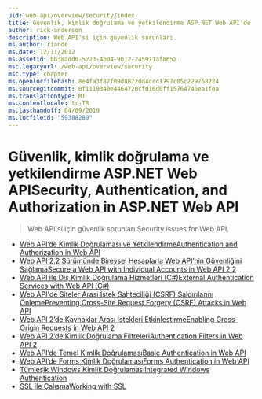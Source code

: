 ```yaml
---
uid: web-api/overview/security/index
title: Güvenlik, kimlik doğrulama ve yetkilendirme ASP.NET Web API'de | Microsoft Docs
author: rick-anderson
description: Web API'si için güvenlik sorunları.
ms.author: riande
ms.date: 12/11/2012
ms.assetid: bb38add0-5223-4b04-9b12-245911af865a
msc.legacyurl: /web-api/overview/security
msc.type: chapter
ms.openlocfilehash: 8e4fa3f87f09d8872dd4ccc1797c05c229768224
ms.sourcegitcommit: 0f1119340e4464720cfd16d0ff15764746ea1fea
ms.translationtype: MT
ms.contentlocale: tr-TR
ms.lasthandoff: 04/09/2019
ms.locfileid: "59388289"
---
```

# <a name="security-authentication-and-authorization-in-aspnet-web-api"></a><span data-ttu-id="8ce6c-103">Güvenlik, kimlik doğrulama ve yetkilendirme ASP.NET Web API</span><span class="sxs-lookup"><span data-stu-id="8ce6c-103">Security, Authentication, and Authorization in ASP.NET Web API</span></span>

> <span data-ttu-id="8ce6c-104">Web API'si için güvenlik sorunları.</span><span class="sxs-lookup"><span data-stu-id="8ce6c-104">Security issues for Web API.</span></span>


- [<span data-ttu-id="8ce6c-105">Web API’de Kimlik Doğrulaması ve Yetkilendirme</span><span class="sxs-lookup"><span data-stu-id="8ce6c-105">Authentication and Authorization in Web API</span></span>](authentication-and-authorization-in-aspnet-web-api.md)
- [<span data-ttu-id="8ce6c-106">Web API 2.2 Sürümünde Bireysel Hesaplarla Web API’nin Güvenliğini Sağlama</span><span class="sxs-lookup"><span data-stu-id="8ce6c-106">Secure a Web API with Individual Accounts in Web API 2.2</span></span>](individual-accounts-in-web-api.md)
- [<span data-ttu-id="8ce6c-107">Web API ile Dış Kimlik Doğrulama Hizmetleri (C#)</span><span class="sxs-lookup"><span data-stu-id="8ce6c-107">External Authentication Services with Web API (C#)</span></span>](external-authentication-services.md)
- [<span data-ttu-id="8ce6c-108">Web API'de Siteler Arası İstek Sahteciliği (CSRF) Saldırılarını Önleme</span><span class="sxs-lookup"><span data-stu-id="8ce6c-108">Preventing Cross-Site Request Forgery (CSRF) Attacks in Web API</span></span>](preventing-cross-site-request-forgery-csrf-attacks.md)
- [<span data-ttu-id="8ce6c-109">Web API 2’de Kaynaklar Arası İstekleri Etkinleştirme</span><span class="sxs-lookup"><span data-stu-id="8ce6c-109">Enabling Cross-Origin Requests in Web API 2</span></span>](enabling-cross-origin-requests-in-web-api.md)
- [<span data-ttu-id="8ce6c-110">Web API 2’de Kimlik Doğrulama Filtreleri</span><span class="sxs-lookup"><span data-stu-id="8ce6c-110">Authentication Filters in Web API 2</span></span>](authentication-filters.md)
- [<span data-ttu-id="8ce6c-111">Web API’de Temel Kimlik Doğrulaması</span><span class="sxs-lookup"><span data-stu-id="8ce6c-111">Basic Authentication in Web API</span></span>](basic-authentication.md)
- [<span data-ttu-id="8ce6c-112">Web API’de Forms Kimlik Doğrulaması</span><span class="sxs-lookup"><span data-stu-id="8ce6c-112">Forms Authentication in Web API</span></span>](forms-authentication.md)
- [<span data-ttu-id="8ce6c-113">Tümleşik Windows Kimlik Doğrulaması</span><span class="sxs-lookup"><span data-stu-id="8ce6c-113">Integrated Windows Authentication</span></span>](integrated-windows-authentication.md)
- [<span data-ttu-id="8ce6c-114">SSL ile Çalışma</span><span class="sxs-lookup"><span data-stu-id="8ce6c-114">Working with SSL</span></span>](working-with-ssl-in-web-api.md)
